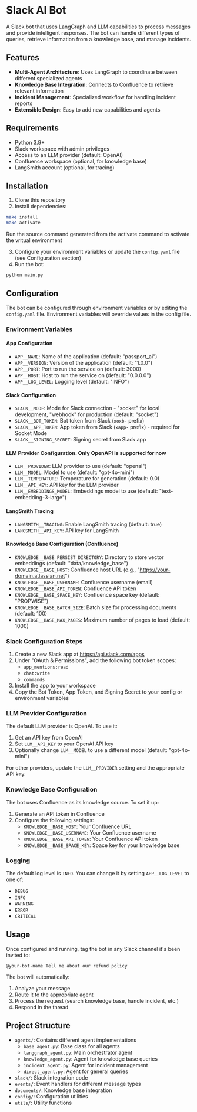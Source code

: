 # Slack AI Bot

A Slack bot that uses LangGraph and LLM capabilities to process messages and provide intelligent responses. The bot can handle different types of queries, retrieve information from a knowledge base, and manage incidents.

## Features

- **Multi-Agent Architecture**: Uses LangGraph to coordinate between different specialized agents
- **Knowledge Base Integration**: Connects to Confluence to retrieve relevant information
- **Incident Management**: Specialized workflow for handling incident reports
- **Extensible Design**: Easy to add new capabilities and agents

## Requirements

- Python 3.9+
- Slack workspace with admin privileges
- Access to an LLM provider (default: OpenAI)
- Confluence workspace (optional, for knowledge base)
- LangSmith account (optional, for tracing)

## Installation

1. Clone this repository
2. Install dependencies:
```bash
make install 
make activate
```
Run the source command generated from the activate command to activate the vritual environment

3. Configure your environment variables or update the `config.yaml` file (see Configuration section)
4. Run the bot:
```bash
python main.py
```

## Configuration

The bot can be configured through environment variables or by editing the `config.yaml` file. Environment variables will override values in the config file.

### Environment Variables

#### App Configuration
- `APP__NAME`: Name of the application (default: "passport_ai")
- `APP__VERSION`: Version of the application (default: "1.0.0")
- `APP__PORT`: Port to run the service on (default: 3000)
- `APP__HOST`: Host to run the service on (default: "0.0.0.0")
- `APP__LOG_LEVEL`: Logging level (default: "INFO")

#### Slack Configuration
- `SLACK__MODE`: Mode for Slack connection - "socket" for local development, "webhook" for production (default: "socket")
- `SLACK__BOT_TOKEN`: Bot token from Slack (`xoxb-` prefix)
- `SLACK__APP_TOKEN`: App token from Slack (`xapp-` prefix) - required for Socket Mode
- `SLACK__SIGNING_SECRET`: Signing secret from Slack app

#### LLM Provider Configuration. Only OpenAPI is supported for now
- `LLM__PROVIDER`: LLM provider to use (default: "openai")
- `LLM__MODEL`: Model to use (default: "gpt-4o-mini")
- `LLM__TEMPERATURE`: Temperature for generation (default: 0.0)
- `LLM__API_KEY`: API key for the LLM provider
- `LLM__EMBEDDINGS_MODEL`: Embeddings model to use (default: "text-embedding-3-large")

#### LangSmith Tracing
- `LANGSMITH__TRACING`: Enable LangSmith tracing (default: true)
- `LANGSMITH__API_KEY`: API key for LangSmith

#### Knowledge Base Configuration (Confluence)
- `KNOWLEDGE__BASE_PERSIST_DIRECTORY`: Directory to store vector embeddings (default: "data/knowledge_base")
- `KNOWLEDGE__BASE_HOST`: Confluence host URL (e.g., "https://your-domain.atlassian.net")
- `KNOWLEDGE__BASE_USERNAME`: Confluence username (email)
- `KNOWLEDGE__BASE_API_TOKEN`: Confluence API token
- `KNOWLEDGE__BASE_SPACE_KEY`: Confluence space key (default: "PROPWISE")
- `KNOWLEDGE__BASE_BATCH_SIZE`: Batch size for processing documents (default: 100)
- `KNOWLEDGE__BASE_MAX_PAGES`: Maximum number of pages to load (default: 1000)

### Slack Configuration Steps

1. Create a new Slack app at https://api.slack.com/apps
2. Under "OAuth & Permissions", add the following bot token scopes:
   - `app_mentions:read`
   - `chat:write`
   - `commands`
3. Install the app to your workspace
4. Copy the Bot Token, App Token, and Signing Secret to your config or environment variables

### LLM Provider Configuration

The default LLM provider is OpenAI. To use it:

1. Get an API key from OpenAI
2. Set `LLM__API_KEY` to your OpenAI API key
3. Optionally change `LLM__MODEL` to use a different model (default: "gpt-4o-mini")

For other providers, update the `LLM__PROVIDER` setting and the appropriate API key.

### Knowledge Base Configuration

The bot uses Confluence as its knowledge source. To set it up:

1. Generate an API token in Confluence
2. Configure the following settings:
   - `KNOWLEDGE__BASE_HOST`: Your Confluence URL
   - `KNOWLEDGE__BASE_USERNAME`: Your Confluence username
   - `KNOWLEDGE__BASE_API_TOKEN`: Your Confluence API token
   - `KNOWLEDGE__BASE_SPACE_KEY`: Space key for your knowledge base

### Logging

The default log level is `INFO`. You can change it by setting `APP__LOG_LEVEL` to one of:
- `DEBUG`
- `INFO`
- `WARNING`
- `ERROR`
- `CRITICAL`

## Usage

Once configured and running, tag the bot in any Slack channel it's been invited to:

```
@your-bot-name Tell me about our refund policy
```

The bot will automatically:
1. Analyze your message
2. Route it to the appropriate agent
3. Process the request (search knowledge base, handle incident, etc.)
4. Respond in the thread

## Project Structure

- `agents/`: Contains different agent implementations
  - `base_agent.py`: Base class for all agents
  - `langgraph_agent.py`: Main orchestrator agent
  - `knowledge_agent.py`: Agent for knowledge base queries
  - `incident_agent.py`: Agent for incident management
  - `direct_agent.py`: Agent for general queries
- `slack/`: Slack integration code
- `events/`: Event handlers for different message types
- `documents/`: Knowledge base integration
- `config/`: Configuration utilities
- `utils/`: Utility functions 
